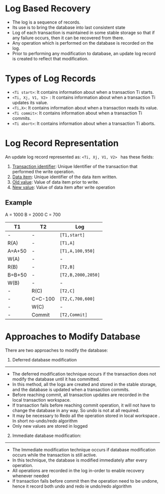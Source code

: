 # Log Based Recovery
- The log is a sequence of records.
- Its use is to bring the database into last consistent state
- Log of each transaction is maintained in some stable storage so that if any failure occurs, then it can be recovered from there.
- Any operation which is performed on the database is recorded on the log.
- Prior to performing any modification to database, an update log record is created to reflect that modification.

# Types of Log Records
- `<Ti start>`: It contains information about when a transaction Ti starts.
- `<Ti, Xj, V1, V2> `: It contains information about when a transaction Ti updates its value.
- `<Ti,X>`: It contains information about when a transaction reads its value.
- `<Ti commit>`: It contains information about when a transaction Ti commits.
- `<Ti abort>`: It contains information about when a transaction Ti aborts.

# Log Record Representation
An update log record represented as:
`<Ti, Xj, V1, V2> ` has these fields:
1. <u>Transaction identifier</u>: Unique Identifier of the transaction that performed the write operation.
2. <u>Data item</u>: Unique identifier of the data item written.
3. <u>Old value</u>: Value of data item prior to write.
4. <u>New value</u>: Value of data item after write operation

Example
---
A = 1000
B = 2000
C = 700

| T1     | T2      | Log                |
| ------ | ------- | ------------------ |
| -      | -       | `[T1,start]`       |
| R(A)   | -       | `[T1,A]`           |
| A=A+50 | -       | `[T1,A,100,950]`   |
| W(A)   | -       | -                  |
| R(B)   | -       | `[T2,B]`           |
| B=B+50 | -       | `[T2,B,2000,2050]` |
| W(B)   | -       | -                  |
| -      | R(C)    | `[T2,C]`           |
| -      | C=C-100 | `[T2,C,700,600]`   |
| -      | W(C)    | -                  |
| -      | Commit  | `[T2,Commit]`      |

# Approaches to Modify Database
There are two approaches to modify the database:
1. Deferred database modification
-----
- The deferred modification technique occurs if the transaction does not modify the database until it has committed.
- In this method, all the logs are created and stored in the stable storage, and the database is updated when a transaction commits.
- Before reaching commit, all transaction updates are recorded in the local transaction workspace.
- If transaction fails before reaching commit operation, it will not have to  change the database in any way. So undo is not at all required.
- It may be necessary to Redo all the operation stored in local workspace . In short no-undo/redo algorithm
- Only new values are stored in logged

2. Immediate database modification:
-----
- The Immediate modification technique occurs if database modification occurs while the transaction is still active.
- In this technique, the database is modified immediately after every operation.
- All operations are recorded in the log in-order to enable recovery whenever needed
- If transaction fails before commit then the operation need to be undone, hence it record both undo and redo ie undo/redo algorithm
